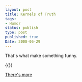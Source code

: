 ```yaml
---
layout: post
title: Kernels of Truth
tags:
- Humor
status: publish
type: post
published: true
Date: 2008-06-29
---
```


That's what make something funny.

{{<youtube uRGljemfwUE>}}

[There's more](http://www.thewebsiteisdown.com/)